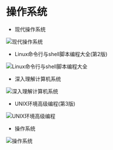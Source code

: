 # 操作系统

- 现代操作系统

![现代操作系统](https://img3.doubanio.com/lpic/s3895413.jpg)

- Linux命令行与shell脚本编程大全(第2版)

![Linux命令行与shell脚本编程大全](https://img1.doubanio.com/lpic/s11171426.jpg)

- 深入理解计算机系统

![深入理解计算机系统](https://img3.doubanio.com/lpic/s4510534.jpg)

- UNIX环境高级编程(第3版)

![UNIX环境高级编程](https://img1.doubanio.com/lpic/s28284137.jpg)

- 操作系统

![操作系统](https://images-cn.ssl-images-amazon.com/images/I/51UgJpg4gyL._SX352_BO1,204,203,200_.jpg)
